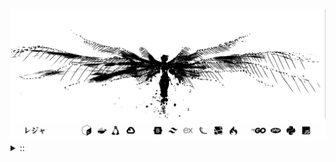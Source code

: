 <img src="./banner.png">
<details><summary> :: </summary>
<!--START_SECTION:waka-->

```
From: 09 August 2024 - To: 01 August 2025

Total Time: 1,668 hrs 9 mins

Python                     414 hrs 25 mins //////-------------------   22.96 %
PHP                        344 hrs 9 mins  /////--------------------   19.06 %
Markdown                   219 hrs 19 mins ///----------------------   12.15 %
Other                      137 hrs         //-----------------------   07.59 %
```

<!--END_SECTION:waka-->
</details>
